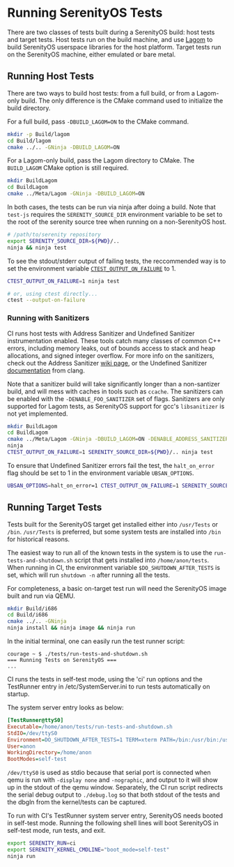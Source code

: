 # Running SerenityOS Tests

There are two classes of tests built during a SerenityOS build: host tests and target tests. Host tests run on the build
machine, and use [Lagom](../Meta/Lagom/ReadMe.md) to build SerenityOS userspace libraries for the host platform. Target
tests run on the SerenityOS machine, either emulated or bare metal.

## Running Host Tests

There are two ways to build host tests: from a full build, or from a Lagom-only build. The only difference is the CMake
command used to initialize the build directory.

For a full build, pass `-DBUILD_LAGOM=ON` to the CMake command.

```sh
mkdir -p Build/lagom
cd Build/lagom
cmake ../.. -GNinja -DBUILD_LAGOM=ON
```

For a Lagom-only build, pass the Lagom directory to CMake. The `BUILD_LAGOM` CMake option is still required.

```sh
mkdir BuildLagom
cd BuildLagom
cmake ../Meta/Lagom -GNinja -DBUILD_LAGOM=ON
```

In both cases, the tests can be run via ninja after doing a build. Note that `test-js` requires the `SERENITY_SOURCE_DIR` environment variable to be set
to the root of the serenity source tree when running on a non-SerenityOS host.

```sh
# /path/to/serenity repository
export SERENITY_SOURCE_DIR=${PWD}/..
ninja && ninja test
```

To see the stdout/stderr output of failing tests, the reccommended way is to set the environment variable [`CTEST_OUTPUT_ON_FAILURE`](https://cmake.org/cmake/help/latest/manual/ctest.1.html#options) to 1.

```sh
CTEST_OUTPUT_ON_FAILURE=1 ninja test

# or, using ctest directly...
ctest --output-on-failure
```

### Running with Sanitizers

CI runs host tests with Address Sanitizer and Undefined Sanitizer instrumentation enabled. These tools catch many
classes of common C++ errors, including memory leaks, out of bounds access to stack and heap allocations, and
signed integer overflow. For more info on the sanitizers, check out the Address Sanitizer [wiki page](https://github.com/google/sanitizers/wiki),
or the Undefined Sanitizer [documentation](https://clang.llvm.org/docs/UndefinedBehaviorSanitizer.html) from clang.

Note that a sanitizer build will take significantly longer than a non-santizer build, and will mess with caches in tools such as `ccache`.
The sanitizers can be enabled with the `-DENABLE_FOO_SANITIZER` set of flags. Sanitizers are only supported for Lagom tests, as SerenityOS support
for gcc's `libsanitizer` is not yet implemented.

```sh
mkdir BuildLagom
cd BuildLagom
cmake ../Meta/Lagom -GNinja -DBUILD_LAGOM=ON -DENABLE_ADDRESS_SANITIZER=ON -DENABLE_UNDEFINED_SANITIZER=ON
ninja
CTEST_OUTPUT_ON_FAILURE=1 SERENITY_SOURCE_DIR=${PWD}/.. ninja test
```

To ensure that Undefined Sanitizer errors fail the test, the `halt_on_error` flag should be set to 1 in the environment variable `UBSAN_OPTIONS`.

```sh
UBSAN_OPTIONS=halt_on_error=1 CTEST_OUTPUT_ON_FAILURE=1 SERENITY_SOURCE_DIR=${PWD}/.. ninja test
```

## Running Target Tests

Tests built for the SerenityOS target get installed either into `/usr/Tests` or `/bin`. `/usr/Tests` is preferred, but
some system tests are installed into `/bin` for historical reasons.

The easiest way to run all of the known tests in the system is to use the `run-tests-and-shutdown.sh` script that gets
installed into `/home/anon/tests`. When running in CI, the environment variable `$DO_SHUTDOWN_AFTER_TESTS` is set, which
will run `shutdown -n` after running all the tests.

For completeness, a basic on-target test run will need the SerenityOS image built and run via QEMU.

```sh
mkdir Build/i686
cd Build/i686
cmake ../.. -GNinja
ninja install && ninja image && ninja run
```

In the initial terminal, one can easily run the test runner script:

```
courage ~ $ ./tests/run-tests-and-shutdown.sh
=== Running Tests on SerenityOS ===
...
```

CI runs the tests in self-test mode, using the 'ci' run options and the TestRunner entry in /etc/SystemServer.ini to run
tests automatically on startup.

The system server entry looks as below:

```ini
[TestRunner@ttyS0]
Executable=/home/anon/tests/run-tests-and-shutdown.sh
StdIO=/dev/ttyS0
Environment=DO_SHUTDOWN_AFTER_TESTS=1 TERM=xterm PATH=/bin:/usr/bin:/usr/local/bin
User=anon
WorkingDirectory=/home/anon
BootModes=self-test
```

`/dev/ttyS0` is used as stdio because that serial port is connected when qemu is run with `-display none` and
`-nographic`, and output to it will show up in the stdout of the qemu window. Separately, the CI run script redirects
the serial debug output to `./debug.log` so that both stdout of the tests and the dbgln from the kernel/tests can be
captured.

To run with CI's TestRunner system server entry, SerenityOS needs booted in self-test mode. Running the following shell
lines will boot SerenityOS in self-test mode, run tests, and exit.

```sh
export SERENITY_RUN=ci
export SERENITY_KERNEL_CMDLINE="boot_mode=self-test"
ninja run
```
